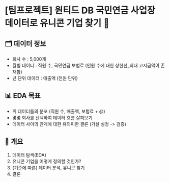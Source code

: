 # [팀프로젝트] 원티드 DB 국민연금 사업장 데이터로 유니콘 기업 찾기 🦄

## 🗂 데이터 정보
- 회사 수 : 5,000개
- 월별 데이터 : 직원 수, 국민연금 보험료 (인원 수에 대한 상한선_최대 고지금액이 존재함)
- 년 단위 데이터 : 매출액 (천원 단위)

## 📊 EDA 목표
- 위 데이터들의 분포 (직원 수, 매출액, 보험료 + @)
- 몇몇 회사를 선택하여 데이터 흐름 살펴보기
- 데이터 사이의 관계에 대한 유의미한 결론 (가설 설정 -> 검증)

## 🔧 개요
1. 데이터 탐색(EDA)
2. 유니콘 기업을 어떻게 정의할 것인가?
3. (기준에 따른) 데이터 분석, 유니콘 찾기
4. 결론
